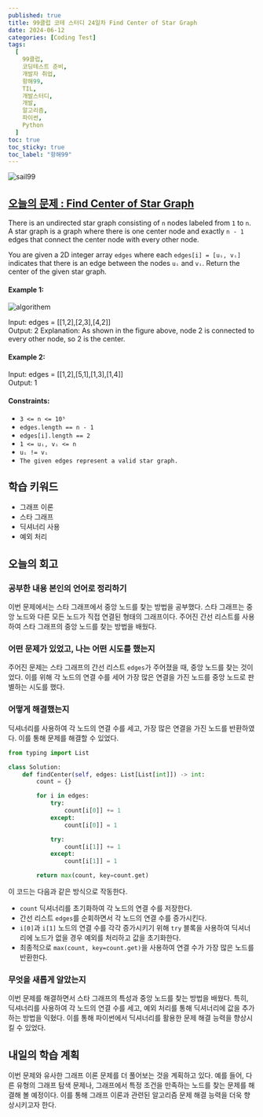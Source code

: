 ```yaml
---
published: true
title: 99클럽 코테 스터디 24일차 Find Center of Star Graph
date: 2024-06-12
categories: [Coding Test]
tags:
  [
    99클럽,
    코딩테스트 준비,
    개발자 취업,
    항해99,
    TIL,
    개발스터디,
    개발,
    알고리즘,
    파이썬,
    Python
  ]
toc: true
toc_sticky: true
toc_label: "항해99"
---
```


<img alt='sail99' src="https://github.com/dev-woody/dev-woody.github.io/assets/87690037/9acd8a60-ff3e-48fb-a317-38c699c8bf0e">

## [오늘의 문제 : Find Center of Star Graph](https://leetcode.com/problems/find-center-of-star-graph/description/)

There is an undirected star graph consisting of `n` nodes labeled from `1` to `n`. A star graph is a graph where there is one center node and exactly `n - 1` edges that connect the center node with every other node.

You are given a 2D integer array `edges` where each `edges[i] = [uᵢ, vᵢ]` indicates that there is an edge between the nodes `uᵢ` and `vᵢ`. Return the center of the given star graph.

#### Example 1:

<image alt="algorithem" src="https://assets.leetcode.com/uploads/2021/02/24/star_graph.png"/>

Input: edges = [[1,2],[2,3],[4,2]]<br/>
Output: 2
Explanation: As shown in the figure above, node 2 is connected to every other node, so 2 is the center.<br/>

#### Example 2:

Input: edges = [[1,2],[5,1],[1,3],[1,4]]<br/>
Output: 1

#### Constraints:

- `3 <= n <= 10⁵`
- `edges.length == n - 1`
- `edges[i].length == 2`
- `1 <= uᵢ, vᵢ <= n`
- `uᵢ != vᵢ`
- `The given edges represent a valid star graph.`

## 학습 키워드

- 그래프 이론
- 스타 그래프
- 딕셔너리 사용
- 예외 처리

## 오늘의 회고

### 공부한 내용 본인의 언어로 정리하기

이번 문제에서는 스타 그래프에서 중앙 노드를 찾는 방법을 공부했다. 스타 그래프는 중앙 노드와 다른 모든 노드가 직접 연결된 형태의 그래프이다. 주어진 간선 리스트를 사용하여 스타 그래프의 중앙 노드를 찾는 방법을 배웠다.

### 어떤 문제가 있었고, 나는 어떤 시도를 했는지

주어진 문제는 스타 그래프의 간선 리스트 `edges`가 주어졌을 때, 중앙 노드를 찾는 것이었다. 이를 위해 각 노드의 연결 수를 세어 가장 많은 연결을 가진 노드를 중앙 노드로 판별하는 시도를 했다.

### 어떻게 해결했는지

딕셔너리를 사용하여 각 노드의 연결 수를 세고, 가장 많은 연결을 가진 노드를 반환하였다. 이를 통해 문제를 해결할 수 있었다.

```python
from typing import List

class Solution:
    def findCenter(self, edges: List[List[int]]) -> int:
        count = {}

        for i in edges:
            try:
                count[i[0]] += 1
            except:
                count[i[0]] = 1

            try:
                count[i[1]] += 1
            except:
                count[i[1]] = 1

        return max(count, key=count.get)
```

이 코드는 다음과 같은 방식으로 작동한다.

- `count` 딕셔너리를 초기화하여 각 노드의 연결 수를 저장한다.
- 간선 리스트 `edges`를 순회하면서 각 노드의 연결 수를 증가시킨다.
- `i[0]`과 `i[1]` 노드의 연결 수를 각각 증가시키기 위해 `try` 블록을 사용하여 딕셔너리에 노드가 없을 경우 예외를 처리하고 값을 초기화한다.
- 최종적으로 `max(count, key=count.get)`을 사용하여 연결 수가 가장 많은 노드를 반환한다.

### 무엇을 새롭게 알았는지

이번 문제를 해결하면서 스타 그래프의 특성과 중앙 노드를 찾는 방법을 배웠다. 특히, 딕셔너리를 사용하여 각 노드의 연결 수를 세고, 예외 처리를 통해 딕셔너리에 값을 추가하는 방법을 익혔다. 이를 통해 파이썬에서 딕셔너리를 활용한 문제 해결 능력을 향상시킬 수 있었다.

## 내일의 학습 계획

이번 문제와 유사한 그래프 이론 문제를 더 풀어보는 것을 계획하고 있다. 예를 들어, 다른 유형의 그래프 탐색 문제나, 그래프에서 특정 조건을 만족하는 노드를 찾는 문제를 해결해 볼 예정이다. 이를 통해 그래프 이론과 관련된 알고리즘 문제 해결 능력을 더욱 향상시키고자 한다.
